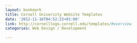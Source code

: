 ```yaml
---
layout: bookmark
title: Cornell University Website Templates
date: '2012-11-16T04:52:22+01:00'
link: http://cornelllogo.cornell.edu/templates/#overview
categories: Web Design / Development

---
```

